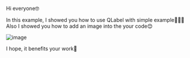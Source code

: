 Hi everyone🤓

In this example, I showed you how to use QLabel with simple example🙋🏻‍♀️
Also I showed you how to add an image into the your code😊

![image](https://user-images.githubusercontent.com/91613858/214927307-882963f5-e6bf-465b-8015-d47ba38a24b3.png)

I hope, it benefits your work🎇
